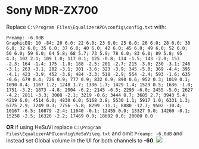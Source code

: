 # Sony MDR-ZX700
Replace `C:\Program Files\EqualizerAPO\config\config.txt` with:
```
Preamp: -6.0dB
GraphicEQ: 10 -84; 20 6.0; 22 6.0; 23 6.0; 25 6.0; 26 6.0; 28 6.0; 30 6.0; 32 6.0; 35 6.0; 37 6.0; 40 6.0; 42 6.0; 45 6.0; 49 6.0; 52 6.0; 56 6.0; 59 6.0; 64 5.8; 68 5.7; 73 5.9; 78 6.0; 83 6.0; 89 5.8; 95 4.3; 102 2.1; 109 1.0; 117 0.1; 125 -0.8; 134 -1.5; 143 -2.0; 153 -2.3; 164 -1.4; 175 -1.8; 188 -2.5; 201 -2.7; 215 -3.0; 230 -3.1; 246 -3.1; 263 -3.1; 282 -3.1; 301 -3.6; 323 -3.9; 345 -5.0; 369 -4.4; 395 -4.1; 423 -3.9; 452 -3.6; 484 -3.3; 518 -2.9; 554 -2.4; 593 -1.6; 635 -0.6; 679 0.4; 726 0.9; 777 0.9; 832 0.9; 890 0.6; 952 0.3; 1019 0.1; 1090 0.4; 1167 1.2; 1248 1.7; 1336 1.7; 1429 1.4; 1529 0.5; 1636 -1.0; 1751 -3.2; 1873 -4.8; 2004 -6.2; 2145 -6.5; 2295 -6.0; 2455 -5.0; 2627 -4.2; 2811 -3.3; 3008 -2.1; 3219 -0.6; 3444 0.7; 3685 2.7; 3943 5.4; 4219 6.0; 4514 6.0; 4830 6.0; 5168 3.8; 5530 1.1; 5917 1.0; 6331 1.3; 6775 2.9; 7249 0.3; 7756 -5.8; 8299 -11.1; 8880 -12.7; 9502 -10.4; 10167 -6.5; 10879 -2.4; 11640 -0.1; 12455 0.0; 13327 0.0; 14260 -0.1; 15258 -2.5; 16326 -2.2; 17469 0.0; 18692 0.0; 20000 0.0
```
**OR** if using HeSuVi replace `C:\Program Files\EqualizerAPO\config\HeSuVi\eq.txt` and omit `Preamp: -6.0dB` and instead set Global volume in the UI for both channels to **-60**.
![](https://raw.githubusercontent.com/jaakkopasanen/AutoEq/master/results/Sonoma%20Model%20One/headphoncecom/onear/Sony%20MDR-ZX700/Sony%20MDR-ZX700.png)